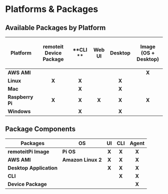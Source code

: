 # Platforms & Packages

## Available Packages by Platform

| **Platform**      | **remoteit Device Package** | **CLI      ** | **Web UI** | **Desktop** | <p><strong>Image</strong><br><strong>(OS + Desktop)</strong></p> |
| ----------------- | :-------------------------: | :-----------: | :--------: | :---------: | :--------------------------------------------------------------: |
| **AWS AMI**       |                             |               |            |             |                               **X**                              |
| **Linux**         |            **X**            |     **X**     |            |    **X**    |                                                                  |
| **Mac**           |                             |     **X**     |            |    **X**    |                                                                  |
| **Raspberry  Pi** |            **X**            |     **X**     |    **X**   |    **X**    |                               **X**                              |
| **Windows**       |                             |     **X**     |            |    **X**    |                                                                  |

## Package Components

| **Packages**            | **OS**             | **UI** | **CLI** | **Agent** |
| ----------------------- | ------------------ | :----: | :-----: | :-------: |
| **remoteitPi Image**    | **Pi OS**          |  **X** |  **X**  |   **X**   |
| **AWS AMI**             | **Amazon Linux 2** |  **X** |  **X**  |   **X**   |
| **Desktop Application** |                    |  **X** |  **X**  |   **X**   |
| **CLI**                 |                    |        |  **X**  |   **X**   |
| **Device Package**      |                    |        |         |   **X**   |

